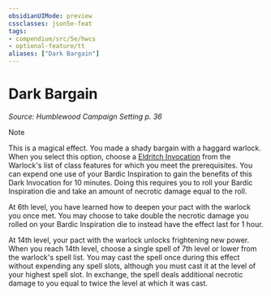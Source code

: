 ```yaml
---
obsidianUIMode: preview
cssclasses: json5e-feat
tags:
- compendium/src/5e/hwcs
- optional-feature/tt
aliases: ["Dark Bargain"]
---
```

# Dark Bargain
*Source: Humblewood Campaign Setting p. 36*  

> [!note]
> This is a magical effect. You made a shady bargain with a haggard warlock. When you select this option, choose a [Eldritch Invocation](Mechanics/optional-features/list-eldritch-invocation.md) from the Warlock's list of class features for which you meet the prerequisites. You can expend one use of your Bardic Inspiration to gain the benefits of this Dark Invocation for 10 minutes. Doing this requires you to roll your Bardic Inspiration die and take an amount of necrotic damage equal to the roll.

At 6th level, you have learned how to deepen your pact with the warlock you once met. You may choose to take double the necrotic damage you rolled on your Bardic Inspiration die to instead have the effect last for 1 hour.

At 14th level, your pact with the warlock unlocks frightening new power. When you reach 14th level, choose a single spell of 7th level or lower from the warlock's spell list. You may cast the spell once during this effect without expending any spell slots, although you must cast it at the level of your highest spell slot. In exchange, the spell deals additional necrotic damage to you equal to twice the level at which it was cast.